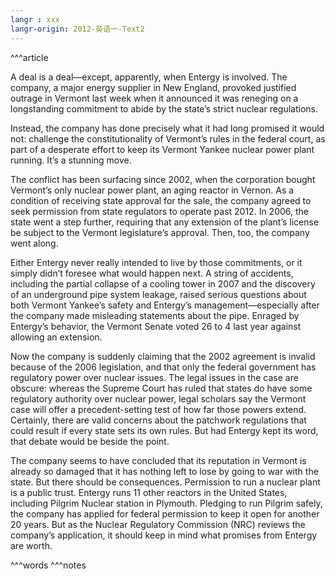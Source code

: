```yaml
---
langr : xxx
langr-origin: 2012-英语一-Text2
---
```


^^^article

A deal is a deal—except, apparently, when Entergy is involved. The company, a major energy supplier in New England, provoked justified outrage in Vermont last week when it announced it was reneging on a longstanding commitment to abide by the state’s strict nuclear regulations.

Instead, the company has done precisely what it had long promised it would not: challenge the constitutionality of Vermont’s rules in the federal court, as part of a desperate effort to keep its Vermont Yankee nuclear power plant running. It’s a stunning move.

The conflict has been surfacing since 2002, when the corporation bought Vermont’s only nuclear power plant, an aging reactor in Vernon. As a condition of receiving state approval for the sale, the company agreed to seek permission from state regulators to operate past 2012. In 2006, the state went a step further, requiring that any extension of the plant’s license be subject to the Vermont legislature’s approval. Then, too, the company went along.

Either Entergy never really intended to live by those commitments, or it simply didn’t foresee what would happen next. A string of accidents, including the partial collapse of a cooling tower in 2007 and the discovery of an underground pipe system leakage, raised serious questions about both Vermont Yankee’s safety and Entergy’s management—especially after the company made misleading statements about the pipe. Enraged by Entergy’s behavior, the Vermont Senate voted 26 to 4 last year against allowing an extension.

Now the company is suddenly claiming that the 2002 agreement is invalid because of the 2006 legislation, and that only the federal government has regulatory power over nuclear issues. The legal issues in the case are obscure: whereas the Supreme Court has ruled that states do have some regulatory authority over nuclear power, legal scholars say the Vermont case will offer a precedent-setting test of how far those powers extend. Certainly, there are valid concerns about the patchwork regulations that could result if every state sets its own rules. But had Entergy kept its word, that debate would be beside the point.

The company seems to have concluded that its reputation in Vermont is already so damaged that it has nothing left to lose by going to war with the state. But there should be consequences. Permission to run a nuclear plant is a public trust. Entergy runs 11 other reactors in the United States, including Pilgrim Nuclear station in Plymouth. Pledging to run Pilgrim safely, the company has applied for federal permission to keep it open for another 20 years. But as the Nuclear Regulatory Commission (NRC) reviews the company’s application, it should keep in mind what promises from Entergy are worth.




^^^words
^^^notes